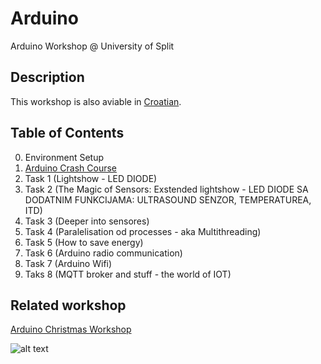 # Arduino
Arduino Workshop @ University of Split
## Description
This workshop is also aviable in [Croatian](https://github.com/marinmaslov/arduino-workshop/tree/cro).

## Table of Contents
0. Environment Setup
1. [Arduino Crash Course](https://github.com/marinmaslov/arduino-workshop/tree/master/crash-course)
2. Task 1 (Lightshow - LED DIODE)
3. Task 2 (The Magic of Sensors: Exstended lightshow - LED DIODE SA DODATNIM FUNKCIJAMA: ULTRASOUND SENZOR, TEMPERATUREA, ITD)
4. Task 3 (Deeper into sensores)
5. Task 4 (Paralelisation od processes - aka Multithreading)
6. Task 5 (How to save energy)
5. Task 6 (Arduino radio communication)
6. Task 7 (Arduino Wifi)
7. Taks 8 (MQTT broker and stuff - the world of IOT)

## Related workshop
[Arduino Christmas Workshop](/)

![alt text](https://static.tumblr.com/e1vmzwc/Dcxpjpa0u/event.jpg)
